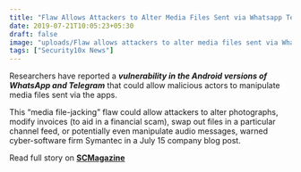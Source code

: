 ```yaml
---
title: "Flaw Allows Attackers to Alter Media Files Sent via Whatsapp Telegram"
date: 2019-07-21T10:05:23+05:30
draft: false
image: "uploads/Flaw allows attackers to alter media files sent via WhatsApp, Telegram.png"
tags: ["Security10x News"]
---
```


Researchers have reported a **_vulnerability in the Android versions of WhatsApp and Telegram_** that could allow malicious actors to manipulate media files sent via the apps.

This “media file-jacking” flaw could allow attackers to alter photographs, modify invoices (to aid in a financial scam), swap out files in a particular channel feed, or potentially even manipulate audio messages, warned cyber-software firm Symantec in a July 15 company blog post.</p>

Read full story on **[SCMagazine](https://www.scmagazine.com/home/security-news/vulnerabilities/flaw-allows-attackers-to-alter-media-files-sent-via-whatsapp-telegram-say-researchers/)**
